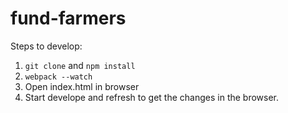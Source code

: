# fund-farmers

Steps to develop:
1) `git clone` and `npm install`
2) `webpack --watch`
3) Open index.html in browser
4) Start develope and refresh to get the changes in the browser.
